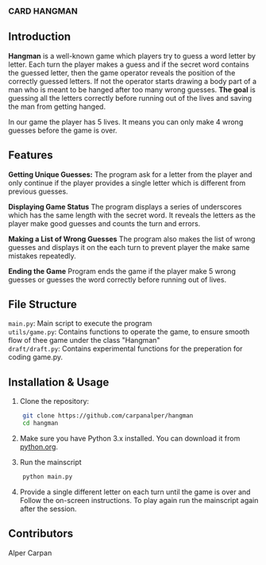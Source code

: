 ### CARD HANGMAN

## Introduction

**Hangman** is a well-known game which players try to guess a word letter by letter. 
Each turn the player makes a guess and if the secret word contains the guessed letter, then the game operator reveals the position of the correctly guessed letters. If not the operator starts drawing a body part of a man who is meant to be hanged after too many wrong guesses. 
**The goal** is guessing all the letters correctly before running out of the lives and saving the man from getting hanged.

In our game the player has 5 lives. It means you can only make 4 wrong guesses before the game is over. 

## Features

**Getting Unique Guesses:** The program ask for a letter from the player and only continue if the player provides a single letter which is different from previous guesses. 

**Displaying Game Status** The program displays a series of underscores which has the same length with the secret word. It reveals the letters as the player make good guesses and counts the turn and errors. 

**Making a List of Wrong Guesses** The program also makes the list of wrong guesses and displays it on the each turn to prevent player the make same mistakes repeatedly. 

**Ending the Game** Program ends the game if the player make 5 wrong guesses or guesses the word correctly before running out of lives.

## File Structure 

`main.py`: Main script to execute the program\
`utils/game.py`: Contains functions to operate the game, to ensure smooth flow of thee game under the class "Hangman"\
`draft/draft.py`: Contains experimental functions for the preperation for coding game.py. 

## Installation & Usage

1. Clone the repository: 

```bash
    git clone https://github.com/carpanalper/hangman
    cd hangman
```

2. Make sure you have Python 3.x installed. You can download it from [python.org](https://www.python.org/downloads/).

3. Run the mainscript 

```bash
    python main.py 
```
4. Provide a single different letter on each turn until the game is over and Follow the on-screen instructions. To play again run the mainscript again after the session.

## Contributors

Alper Carpan

